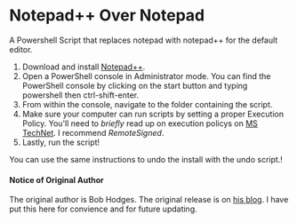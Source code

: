 # Notepad++ Over Notepad
A Powershell Script that replaces notepad with notepad++ for the default editor.

1.  Download and install [Notepad++](https://notepad-plus-plus.org/download/).
1.  Open a PowerShell console in Administrator mode. You can find the PowerShell console by clicking on the start button and typing powershell then ctrl-shift-enter.
1.  From within the console, navigate to the folder containing the script.
1.  Make sure your computer can run scripts by setting a proper Execution Policy. You'll need to _briefly_ read up on execution policys on [MS TechNet](https://technet.microsoft.com/en-us/library/ee176961.aspx). I recommend _RemoteSigned_.
1.  Lastly, run the script!


You can use the same instructions to undo the install with the undo script.!

#### Notice of Original Author
The original author is Bob Hodges. The original release is on [his blog](http://www.bobhodges.net/home/replace-notepad-with-notepad-using-powershell).  I have put this here for convience and for future updating.
